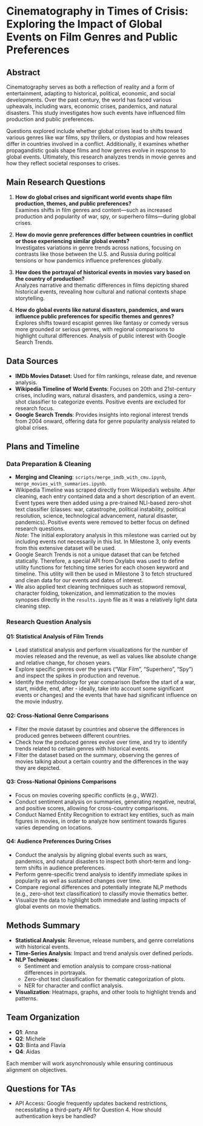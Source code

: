 # Cinematography in Times of Crisis: Exploring the Impact of Global Events on Film Genres and Public Preferences

## Abstract
Cinematography serves as both a reflection of reality and a form of entertainment, adapting to historical, political, economic, and social developments. Over the past century, the world has faced various upheavals, including wars, economic crises, pandemics, and natural disasters. This study investigates how such events have influenced film production and public preferences. 

Questions explored include whether global crises lead to shifts toward various genres like war films, spy thrillers, or dystopias and how releases differ in countries involved in a conflict. Additionally, it examines whether propagandistic goals shape films and how genres evolve in response to global events. Ultimately, this research analyzes trends in movie genres and how they reflect societal responses to crises.

## Main Research Questions
1. **How do global crises and significant world events shape film production, themes, and public preferences?**  
   Examines shifts in film genres and content—such as increased production and popularity of war, spy, or superhero films—during global crises.

2. **How do movie genre preferences differ between countries in conflict or those experiencing similar global events?**  
   Investigates variations in genre trends across nations, focusing on contrasts like those between the U.S. and Russia during political tensions or how pandemics influence preferences globally.

3. **How does the portrayal of historical events in movies vary based on the country of production?**  
   Analyzes narrative and thematic differences in films depicting shared historical events, revealing how cultural and national contexts shape storytelling.

4. **How do global events like natural disasters, pandemics, and wars influence public preferences for specific themes and genres?**  
   Explores shifts toward escapist genres like fantasy or comedy versus more grounded or serious genres, with regional comparisons to highlight cultural differences. Analysis of public interest with Google Search Trends.

## Data Sources
- **IMDb Movies Dataset**: Used for film rankings, release date, and revenue analysis.
- **Wikipedia Timeline of World Events**: Focuses on 20th and 21st-century crises, including wars, natural disasters, and pandemics, using a zero-shot classifier to categorize events. Positive events are excluded for research focus.
- **Google Search Trends**: Provides insights into regional interest trends from 2004 onward, offering data for genre popularity analysis related to global crises.

## Plans and Timeline

### Data Preparation & Cleaning
- **Merging and Cleaning**: `scripts/merge_imdb_with_cmu.ipynb`, `merge_movies_with_summaries.ipynb`.
- Wikipedia Timeline was scraped directly from Wikipedia’s website. After cleaning, each entry contained data and a short description of an event. Event types were then added using a pre-trained NLI-based zero-shot text classifier (classes: war, catastrophe, political instability, political resolution, science, technological advancement, natural disaster, pandemics). Positive events were removed to better focus on defined research questions.  
  *Note*: The initial exploratory analysis in this milestone was carried out by including events not necessarily in this list. In Milestone 3, only events from this extensive dataset will be used.
- Google Search Trends is not a unique dataset that can be fetched statically. Therefore, a special API from Oxylabs was used to define utility functions for fetching time series for each chosen keyword and timeline. This utility will then be used in Milestone 3 to fetch structured and clean data for our events and dates of interest.
- We also applied text cleaning techniques such as stopword removal, character folding, tokenization, and lemmatization to the movies synopses directly in the `results.ipynb` file as it was a relatively light data cleaning step. 

### Research Question Analysis

#### Q1: Statistical Analysis of Film Trends
- Lead statistical analysis and perform visualizations for the number of movies released and the revenue, as well as values like absolute change and relative change, for chosen years. 
- Explore specific genres over the years (“War Film”, “Superhero”, “Spy”) and inspect the spikes in production and revenue. 
- Identify the methodology for year comparison (before the start of a war, start, middle, end, after - ideally, take into account some significant events or changes) and the events that have had significant influence on the movie industry.

#### Q2: Cross-National Genre Comparisons
- Filter the movie dataset by countries and observe the differences in produced genres between different countries. 
- Check how the produced genres evolve over time, and try to identify trends related to certain genres with historical events.
- Filter the dataset based on the summary, observing the genres of movies talking about a certain country and the differences in the way they are depicted.

#### Q3: Cross-National Opinions Comparisons
- Focus on movies covering specific conflicts (e.g., WW2).
- Conduct sentiment analysis on summaries, generating negative, neutral, and positive scores, allowing for cross-country comparisons.
- Conduct Named Entity Recognition to extract key entities, such as main figures in movies, in order to analyze how sentiment towards figures varies depending on locations.

#### Q4: Audience Preferences During Crises
- Conduct the analysis by aligning global events such as wars, pandemics, and natural disasters to inspect both short-term and long-term shifts in audience preferences.
- Perform genre-specific trend analysis to identify immediate spikes in popularity as well as sustained changes over time.
- Compare regional differences and potentially integrate NLP methods (e.g., zero-shot text classification) to classify movie thematics better.
- Visualize the data to highlight both immediate and lasting impacts of global events on movie thematics.

## Methods Summary
- **Statistical Analysis**: Revenue, release numbers, and genre correlations with historical events.
- **Time-Series Analysis**: Impact and trend analysis over defined periods.
- **NLP Techniques**: 
  - Sentiment and emotion analysis to compare cross-national differences in portrayals.
  - Zero-shot text classification for thematic categorization of plots.
  - NER for character and conflict analysis.
- **Visualization**: Heatmaps, graphs, and other tools to highlight trends and patterns.

## Team Organization
- **Q1**: Anna
- **Q2**: Michele
- **Q3**: Binta and Flavia
- **Q4**: Aidas

Each member will work asynchronously while ensuring continuous alignment on objectives.

## Questions for TAs
- API Access: Google frequently updates backend restrictions, necessitating a third-party API for Question 4. How should authentication keys be handled?
